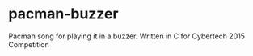 # pacman-buzzer
Pacman song for playing it in a buzzer. Written in C for Cybertech 2015 Competition
